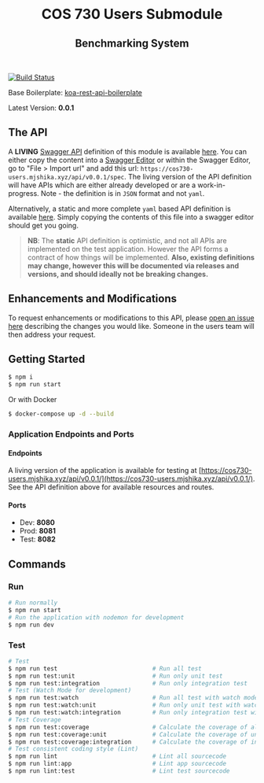 <div align="center">
  <br />
  <h1>COS 730 Users Submodule</h1>
  <h2>Benchmarking System</h2>
</div>
<br />

[![Build Status](https://travis-ci.org/cos730-2018-implementation-users/users-submodule.svg?branch=project-init)](https://travis-ci.org/cos730-2018-implementation-users/users-submodule)


Base Boilerplate: [koa-rest-api-boilerplate](https://github.com/posquit0/koa-rest-api-boilerplate)

Latest Version: **0.0.1**

## The API

A **LIVING** [Swagger API](https://swagger.io/) definition of this module is available [here](https://cos730-users.mjshika.xyz/api/v0.0.1/spec). You can either copy the content into a [Swagger Editor](http://editor.swagger.io/) or within the Swagger Editor, go to "File > Import url" and add this url: ``https://cos730-users.mjshika.xyz/api/v0.0.1/spec``. The living version of the API definition will have APIs which are either already developed or are a work-in-progress. Note - the definition is in ``JSON`` format and not ``yaml``.

Alternatively, a static and more complete ``yaml`` based API definition is available [here](https://github.com/cos730-2018-implementation-users/users-submodule/blob/dev/api-definition.yml). Simply copying the contents of this file into a swagger editor should get you going.

> **NB**: The **static** API definition is optimistic, and not all APIs are implemented on the test application. However the API forms a contract of how things will be implemented. **Also, existing definitions may change, however this will be documented via releases and versions, and should ideally not be breaking changes.**

## Enhancements and Modifications

To request enhancements or modifications to this API, please [open an issue here](https://github.com/cos730-2018-implementation-users/users-submodule/issues/new) describing the changes you would like. Someone in the users team will then address your request.

## Getting Started

```zsh
$ npm i
$ npm run start
```

Or with Docker

```zsh
$ docker-compose up -d --build
```

### Application Endpoints and Ports

#### Endpoints

A living version of the application is available for testing at [https://cos730-users.mjshika.xyz/api/v0.0.1/](https://cos730-users.mjshika.xyz/api/v0.0.1/). See the API definition above for available resources and routes.

#### Ports

* Dev: **8080**
* Prod: **8081**
* Test: **8082**

## Commands

### Run

```zsh
# Run normally
$ npm run start
# Run the application with nodemon for development
$ npm run dev
```

### Test

```zsh
# Test
$ npm run test                           # Run all test
$ npm run test:unit                      # Run only unit test
$ npm run test:integration               # Run only integration test
# Test (Watch Mode for development)
$ npm run test:watch                     # Run all test with watch mode
$ npm run test:watch:unit                # Run only unit test with watch mode
$ npm run test:watch:integration         # Run only integration test with watch mode
# Test Coverage
$ npm run test:coverage                  # Calculate the coverage of all test
$ npm run test:coverage:unit             # Calculate the coverage of unit test
$ npm run test:coverage:integration      # Calculate the coverage of integration test
# Test consistent coding style (Lint)
$ npm run lint                           # Lint all sourcecode
$ npm run lint:app                       # Lint app sourcecode
$ npm run lint:test                      # Lint test sourcecode
```


